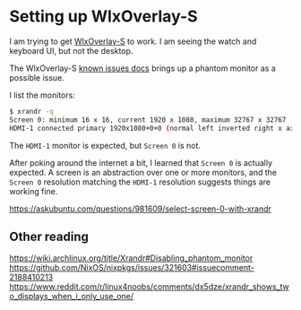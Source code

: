 # Setting up WlxOverlay-S

I am trying to get [WlxOverlay-S](https://github.com/galister/wlx-overlay-s) to work.
I am seeing the watch and keyboard UI, but not the desktop.

The WlxOverlay-S [known issues docs](https://github.com/galister/wlx-overlay-s?tab=readme-ov-file#known-issues)
brings up a phantom monitor as a possible issue.

I list the monitors:

```sh
$ xrandr -q
Screen 0: minimum 16 x 16, current 1920 x 1080, maximum 32767 x 32767
HDMI-1 connected primary 1920x1080+0+0 (normal left inverted right x axis y axis) 1600mm x 900mm
```

The `HDMI-1` monitor is expected, but `Screen 0` is not.

After poking around the internet a bit, I learned that `Screen 0` is actually expected.
A screen is an abstraction over one or more monitors,
and the `Screen 0` resolution matching the `HDMI-1` resolution suggests things are working fine.

https://askubuntu.com/questions/981609/select-screen-0-with-xrandr

## Other reading

https://wiki.archlinux.org/title/Xrandr#Disabling_phantom_monitor
https://github.com/NixOS/nixpkgs/issues/321603#issuecomment-2188410213
https://www.reddit.com/r/linux4noobs/comments/dx5dze/xrandr_shows_two_displays_when_i_only_use_one/
